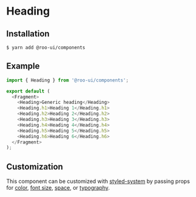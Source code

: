 # Heading

<!-- STORY -->

## Installation

```shell
$ yarn add @roo-ui/components
```

## Example

```js
import { Heading } from '@roo-ui/components';

export default (
  <Fragment>
    <Heading>Generic heading</Heading>
    <Heading.h1>Heading 1</Heading.h1>
    <Heading.h2>Heading 2</Heading.h2>
    <Heading.h3>Heading 3</Heading.h3>
    <Heading.h4>Heading 4</Heading.h4>
    <Heading.h5>Heading 5</Heading.h5>
    <Heading.h6>Heading 6</Heading.h6>
  </Fragment>
);
```

## Customization

This component can be customized with [styled-system](https://jxnblk.com/styled-system/) by passing props for [color](https://github.com/jxnblk/styled-system/blob/v2.2.5/README.md#color-responsive), [font size](https://github.com/jxnblk/styled-system/blob/v2.2.5/README.md#fontsize-responsive), [space](https://github.com/jxnblk/styled-system/blob/v2.2.5/README.md#space-responsive), or [typography](https://github.com/jxnblk/styled-system/blob/v2.2.5/README.md#typography).
